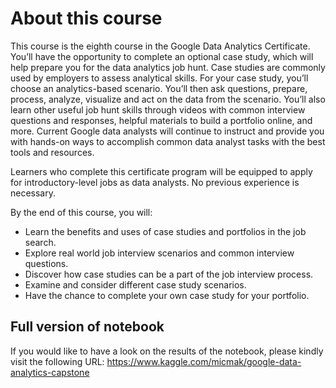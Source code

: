 # About this course
This course is the eighth course in the Google Data Analytics Certificate. You’ll have the opportunity to complete an optional case study, which 
will help prepare you for the data analytics job hunt. Case studies are commonly used by employers to assess analytical skills. For your case 
study, you’ll choose an analytics-based scenario. You’ll then ask questions, prepare, process, analyze, visualize and act on the data from the 
scenario. You’ll also learn other useful job hunt skills through videos with common interview questions and responses, helpful materials to 
build a portfolio online, and more. Current Google data analysts will continue to instruct and provide you with hands-on ways to accomplish 
common data analyst tasks with the best tools and resources.

Learners who complete this certificate program will be equipped to apply for introductory-level jobs as data analysts. No previous experience is 
necessary.

By the end of this course, you will:
 - Learn the benefits and uses of case studies and portfolios in the job search.
 - Explore real world job interview scenarios and common interview questions.
 - Discover how case studies can be a part of the job interview process. 
 - Examine and consider different case study scenarios. 
 - Have the chance to complete your own case study for your portfolio.

## Full version of notebook
If you would like to have a look on the results of the notebook, please kindly visit the following URL:
https://www.kaggle.com/micmak/google-data-analytics-capstone
